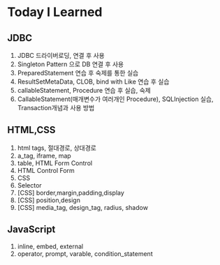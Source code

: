 # Today I Learned

## JDBC
  1. JDBC 드라이버로딩, 연결 후 사용
  2. Singleton Pattern 으로 DB 연결 후 사용
  3. PreparedStatement 연습 후 숙제를 통한 실습
  4. ResultSetMetaData, CLOB, bind with Like 연습 후 실습
  5. callableStatement, Procedure 연습 후 실습, 숙제
  6. CallableStatement(매개변수가 여러개인 Procedure), SQLInjection 실습, Transaction개념과 사용 방법

## HTML,CSS
  1. html tags, 절대경로, 상대경로
  2. a_tag, iframe, map
  3. table, HTML Form Control
  4. HTML Control Form
  5. CSS
  6. Selector
  7. [CSS] border,margin,padding,display
  8. [CSS] position,design
  9. [CSS] media_tag, design_tag, radius, shadow

## JavaScript
  1. inline, embed, external
  2. operator, prompt, varable, condition_statement